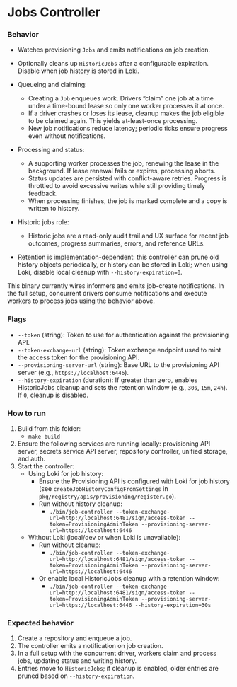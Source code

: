 # Jobs Controller

### Behavior
- Watches provisioning `Jobs` and emits notifications on job creation.
- Optionally cleans up `HistoricJobs` after a configurable expiration. Disable when job history is stored in Loki.

- Queueing and claiming:
  - Creating a `Job` enqueues work. Drivers “claim” one job at a time under a time-bound lease so only one worker processes it at once.
  - If a driver crashes or loses its lease, cleanup makes the job eligible to be claimed again. This yields at-least-once processing.
  - New job notifications reduce latency; periodic ticks ensure progress even without notifications.

- Processing and status:
  - A supporting worker processes the job, renewing the lease in the background. If lease renewal fails or expires, processing aborts.
  - Status updates are persisted with conflict-aware retries. Progress is throttled to avoid excessive writes while still providing timely feedback.
  - When processing finishes, the job is marked complete and a copy is written to history.

- Historic jobs role:
  - Historic jobs are a read-only audit trail and UX surface for recent job outcomes, progress summaries, errors, and reference URLs.
- Retention is implementation-dependent: this controller can prune old history objects periodically, or history can be stored in Loki; when using Loki, disable local cleanup with `--history-expiration=0`.

This binary currently wires informers and emits job-create notifications. In the full setup, concurrent drivers consume notifications and execute workers to process jobs using the behavior above.

### Flags
- `--token` (string): Token to use for authentication against the provisioning API.
- `--token-exchange-url` (string): Token exchange endpoint used to mint the access token for the provisioning API.
- `--provisioning-server-url` (string): Base URL to the provisioning API server (e.g., `https://localhost:6446`).
- `--history-expiration` (duration): If greater than zero, enables HistoricJobs cleanup and sets the retention window (e.g., `30s`, `15m`, `24h`). If `0`, cleanup is disabled.

### How to run
1. Build from this folder:
   - `make build`
2. Ensure the following services are running locally: provisioning API server, secrets service API server, repository controller, unified storage, and auth.
3. Start the controller:
   - Using Loki for job history:
     - Ensure the Provisioning API is configured with Loki for job history (see `createJobHistoryConfigFromSettings` in `pkg/registry/apis/provisioning/register.go`).
     - Run without history cleanup:
       - `./bin/job-controller --token-exchange-url=http://localhost:6481/sign/access-token --token=ProvisioningAdminToken --provisioning-server-url=https://localhost:6446`
   - Without Loki (local/dev or when Loki is unavailable):
     - Run without cleanup:
       - `./bin/job-controller --token-exchange-url=http://localhost:6481/sign/access-token --token=ProvisioningAdminToken --provisioning-server-url=https://localhost:6446`
     - Or enable local HistoricJobs cleanup with a retention window:
       - `./bin/job-controller --token-exchange-url=http://localhost:6481/sign/access-token --token=ProvisioningAdminToken --provisioning-server-url=https://localhost:6446 --history-expiration=30s`

### Expected behavior
1. Create a repository and enqueue a job.
2. The controller emits a notification on job creation.
3. In a full setup with the concurrent driver, workers claim and process jobs, updating status and writing history.
4. Entries move to `HistoricJobs`; if cleanup is enabled, older entries are pruned based on `--history-expiration`.
